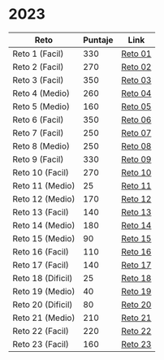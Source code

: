 # 2023

| Reto | Puntaje | Link |
|---|---|---|
|Reto 1 (Facil)| 330 |[Reto 01](https://github.com/SantiMenendez19/adventjs/tree/main/2023/challenge01)|
|Reto 2 (Facil)| 270 |[Reto 02](https://github.com/SantiMenendez19/adventjs/tree/main/2023/challenge02)|
|Reto 3 (Facil)| 350 |[Reto 03](https://github.com/SantiMenendez19/adventjs/tree/main/2023/challenge03)|
|Reto 4 (Medio)| 260 |[Reto 04](https://github.com/SantiMenendez19/adventjs/tree/main/2023/challenge04)|
|Reto 5 (Medio)| 160 |[Reto 05](https://github.com/SantiMenendez19/adventjs/tree/main/2023/challenge05)|
|Reto 6 (Facil)| 350 |[Reto 06](https://github.com/SantiMenendez19/adventjs/tree/main/2023/challenge06)|
|Reto 7 (Facil)| 250 |[Reto 07](https://github.com/SantiMenendez19/adventjs/tree/main/2023/challenge07)|
|Reto 8 (Medio)| 250 |[Reto 08](https://github.com/SantiMenendez19/adventjs/tree/main/2023/challenge08)|
|Reto 9 (Facil)| 330 |[Reto 09](https://github.com/SantiMenendez19/adventjs/tree/main/2023/challenge09)|
|Reto 10 (Facil)| 270 |[Reto 10](https://github.com/SantiMenendez19/adventjs/tree/main/2023/challenge10)|
|Reto 11 (Medio)| 25 |[Reto 11](https://github.com/SantiMenendez19/adventjs/tree/main/2023/challenge11)|
|Reto 12 (Medio)| 170 |[Reto 12](https://github.com/SantiMenendez19/adventjs/tree/main/2023/challenge12)|
|Reto 13 (Facil)| 140 |[Reto 13](https://github.com/SantiMenendez19/adventjs/tree/main/2023/challenge13)|
|Reto 14 (Medio)| 180 |[Reto 14](https://github.com/SantiMenendez19/adventjs/tree/main/2023/challenge14)|
|Reto 15 (Medio)| 90 |[Reto 15](https://github.com/SantiMenendez19/adventjs/tree/main/2023/challenge15)|
|Reto 16 (Facil)| 110 |[Reto 16](https://github.com/SantiMenendez19/adventjs/tree/main/2023/challenge16)|
|Reto 17 (Facil)| 140 |[Reto 17](https://github.com/SantiMenendez19/adventjs/tree/main/2023/challenge17)|
|Reto 18 (Dificil)| 25 |[Reto 18](https://github.com/SantiMenendez19/adventjs/tree/main/2023/challenge18)|
|Reto 19 (Medio)| 40 |[Reto 19](https://github.com/SantiMenendez19/adventjs/tree/main/2023/challenge19)|
|Reto 20 (Dificil)| 80 |[Reto 20](https://github.com/SantiMenendez19/adventjs/tree/main/2023/challenge20)|
|Reto 21 (Medio)| 210 |[Reto 21](https://github.com/SantiMenendez19/adventjs/tree/main/2023/challenge21)|
|Reto 22 (Facil)| 220 |[Reto 22](https://github.com/SantiMenendez19/adventjs/tree/main/2023/challenge22)|
|Reto 23 (Facil)| 160 |[Reto 23](https://github.com/SantiMenendez19/adventjs/tree/main/2023/challenge23)|
